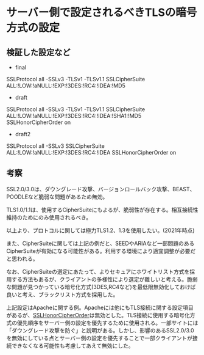 # サーバー側で設定されるべきTLSの暗号方式の設定

## 検証した設定など

- final

SSLProtocol all -SSLv3 -TLSv1 -TLSv1.1
SSLCipherSuite ALL:!LOW:!aNULL:!EXP:!3DES:!RC4:!IDEA:!MD5

- draft

SSLProtocol all -SSLv3 -TLSv1 -TLSv1.1
SSLCipherSuite ALL:!LOW:!aNULL:!EXP:!3DES:!RC4:!IDEA:!SHA1:!MD5
SSLHonorCipherOrder on

- draft2

SSLProtocol all -SSLv3
SSLCipherSuite ALL:!LOW:!aNULL:!EXP:!3DES:!RC4:!IDEA
SSLHonorCipherOrder on


## 考察

SSL2.0/3.0は、ダウングレード攻撃、バージョンロールバック攻撃、BEAST、POODLEなど脆弱な問題があるため無効。

TLS1.0/1.1は、使用するCipherSuiteにもよるが、脆弱性が存在する。相互接続性維持のためにのみ使用されるべき。

以上より、プロトコルに関しては極力TLS1.2、1.3を使用したい。(2021年時点)

また、CipherSuiteに関しては上記の例だと、SEEDやARIAなど一部問題のあるCipherSuiteが有効になる可能性がある。利用する環境により適宜調整が必要だと思われる。

なお、CipherSuiteの選定にあたって、よりセキュアにホワイトリスト方式を採用する方法もあるが、クライアントの多様性により選定が難しいと考える。脆弱な問題が見つかっている暗号化方式(3DES,RC4など)を最低限無効化しておけば良いと考え、ブラックリスト方式を採用した。

上記設定はApacheに関する例。Apacheには他にもTLS接続に関する設定項目があるが、[SSLHonorCipherOrder](https://httpd.apache.org/docs/current/mod/mod_ssl.html#sslhonorcipherorder)は無効とした。TLS接続に使用する暗号化方式の優先順序をサーバー側の設定を優先するために使用される。一部サイトには「ダウングレード攻撃を防ぐ」と説明がある。しかし、影響のあるSSL2.0/3.0を無効にしている点とサーバー側の設定を優先することで一部クライアントが接続できなくなる可能性も考慮してあえて無効にした。

